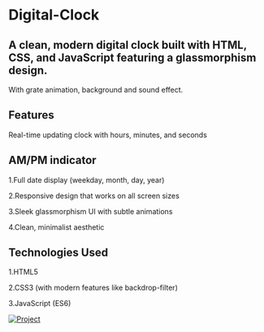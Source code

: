 # Digital-Clock
## A clean, modern digital clock built with HTML, CSS, and JavaScript featuring a glassmorphism design.
With grate animation, background and sound effect.

## Features
Real-time updating clock with hours, minutes, and seconds

## AM/PM indicator

1.Full date display (weekday, month, day, year)

2.Responsive design that works on all screen sizes

3.Sleek glassmorphism UI with subtle animations

4.Clean, minimalist aesthetic

## Technologies Used
1.HTML5

2.CSS3 (with modern features like backdrop-filter)

3.JavaScript (ES6)

[![Project](https://img.shields.io/badge/Visit-APP-orange?style=for-the-badge)](https://shubh637.github.io/Digital-Clock/)
